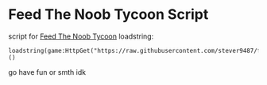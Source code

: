 # Feed The Noob Tycoon Script
script for [Feed The Noob Tycoon](https://www.roblox.com/games/10894722579/Feed-The-Noob-Tycoon)
loadstring:

    loadstring(game:HttpGet("https://raw.githubusercontent.com/stever9487/feedthenoobtycoon/main/script.lua"))()
go have fun or smth idk